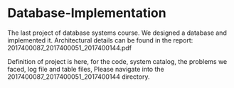 # Database-Implementation
The last project of database systems course. We designed a database and implemented it. Architectural details can be found in the report: 2017400087_2017400051_2017400144.pdf

Definition of project is here, for the code, system catalog, the problems we faced, log file and table files, Please navigate into the 2017400087_2017400051_2017400144 directory.

